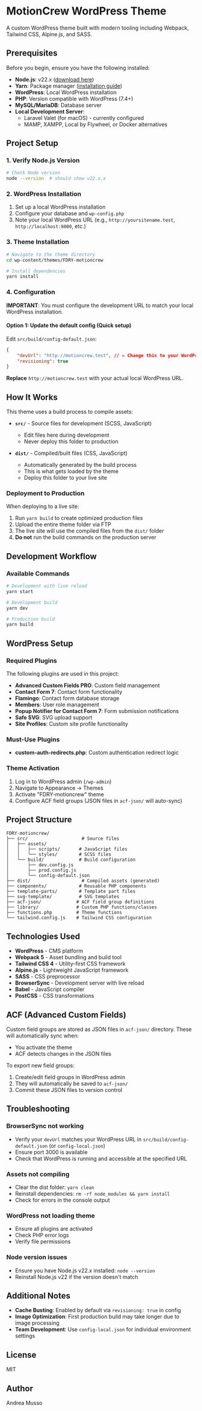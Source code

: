 # MotionCrew WordPress Theme

A custom WordPress theme built with modern tooling including Webpack, Tailwind CSS, Alpine.js, and SASS.

## Prerequisites

Before you begin, ensure you have the following installed:

- **Node.js**: v22.x ([download here](https://nodejs.org/))
- **Yarn**: Package manager ([installation guide](https://yarnpkg.com/getting-started/install))
- **WordPress**: Local WordPress installation
- **PHP**: Version compatible with WordPress (7.4+)
- **MySQL/MariaDB**: Database server
- **Local Development Server**:
  - Laravel Valet (for macOS) - currently configured
  - MAMP, XAMPP, Local by Flywheel, or Docker alternatives

## Project Setup

### 1. Verify Node.js Version

```bash
# Check Node version
node --version  # should show v22.x.x
```

### 2. WordPress Installation

1. Set up a local WordPress installation
2. Configure your database and `wp-config.php`
3. Note your local WordPress URL (e.g., `http://yoursitename.test`, `http://localhost:8000`, etc.)

### 3. Theme Installation

```bash
# Navigate to the theme directory
cd wp-content/themes/FDRY-motioncrew

# Install dependencies
yarn install
```

### 4. Configuration

**IMPORTANT**: You must configure the development URL to match your local WordPress installation.

#### Option 1: Update the default config (Quick setup)

Edit `src/build/config-default.json`:

```json
{
	"devUrl": "http://motioncrew.test", // ← Change this to your WordPress URL
	"revisioning": true
}
```

**Replace** `http://motioncrew.test` with your actual local WordPress URL.

## How It Works

This theme uses a build process to compile assets:

- **`src/`** - Source files for development (SCSS, JavaScript)

  - Edit files here during development
  - Never deploy this folder to production

- **`dist/`** - Compiled/built files (CSS, JavaScript)
  - Automatically generated by the build process
  - This is what gets loaded by the theme
  - Deploy this folder to your live site

### Deployment to Production

When deploying to a live site:

1. Run `yarn build` to create optimized production files
2. Upload the entire theme folder via FTP
3. The live site will use the compiled files from the `dist/` folder
4. **Do not** run the build commands on the production server

## Development Workflow

### Available Commands

```bash
# Development with live reload
yarn start

# Development build
yarn dev

# Production build
yarn build
```

## WordPress Setup

### Required Plugins

The following plugins are used in this project:

- **Advanced Custom Fields PRO**: Custom field management
- **Contact Form 7**: Contact form functionality
- **Flamingo**: Contact form database storage
- **Members**: User role management
- **Popup Notifier for Contact Form 7**: Form submission notifications
- **Safe SVG**: SVG upload support
- **Site Profiles**: Custom site profile functionality

### Must-Use Plugins

- **custom-auth-redirects.php**: Custom authentication redirect logic

### Theme Activation

1. Log in to WordPress admin (`/wp-admin`)
2. Navigate to Appearance → Themes
3. Activate "FDRY-motioncrew" theme
4. Configure ACF field groups (JSON files in `acf-json/` will auto-sync)

## Project Structure

```
FDRY-motioncrew/
├── src/                    # Source files
│   ├── assets/
│   │   ├── scripts/       # JavaScript files
│   │   └── styles/        # SCSS files
│   └── build/             # Build configuration
│       ├── dev.config.js
│       ├── prod.config.js
│       └── config-default.json
├── dist/                   # Compiled assets (generated)
├── components/            # Reusable PHP components
├── template-parts/        # Template part files
├── svg-template/          # SVG templates
├── acf-json/             # ACF field group definitions
├── library/              # Custom PHP functions/classes
├── functions.php         # Theme functions
└── tailwind.config.js    # Tailwind CSS configuration
```

## Technologies Used

- **WordPress** - CMS platform
- **Webpack 5** - Asset bundling and build tool
- **Tailwind CSS 4** - Utility-first CSS framework
- **Alpine.js** - Lightweight JavaScript framework
- **SASS** - CSS preprocessor
- **BrowserSync** - Development server with live reload
- **Babel** - JavaScript compiler
- **PostCSS** - CSS transformations

## ACF (Advanced Custom Fields)

Custom field groups are stored as JSON files in `acf-json/` directory. These will automatically sync when:

- You activate the theme
- ACF detects changes in the JSON files

To export new field groups:

1. Create/edit field groups in WordPress admin
2. They will automatically be saved to `acf-json/`
3. Commit these JSON files to version control

## Troubleshooting

### BrowserSync not working

- Verify your `devUrl` matches your WordPress URL in `src/build/config-default.json` (or `config-local.json`)
- Ensure port 3000 is available
- Check that WordPress is running and accessible at the specified URL

### Assets not compiling

- Clear the dist folder: `yarn clean`
- Reinstall dependencies: `rm -rf node_modules && yarn install`
- Check for errors in the console output

### WordPress not loading theme

- Ensure all plugins are activated
- Check PHP error logs
- Verify file permissions

### Node version issues

- Ensure you have Node.js v22.x installed: `node --version`
- Reinstall Node.js v22 if the version doesn't match

## Additional Notes

- **Cache Busting**: Enabled by default via `revisioning: true` in config
- **Image Optimization**: First production build may take longer due to image processing
- **Team Development**: Use `config-local.json` for individual environment settings

## License

MIT

## Author

Andrea Musso
